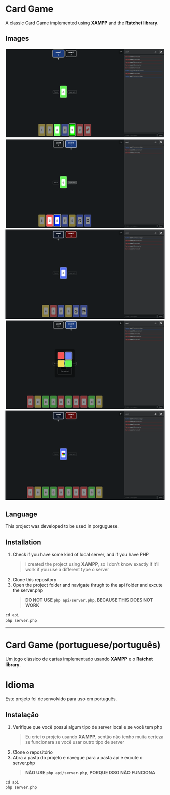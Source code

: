 # Card Game

A classic Card Game implemented using **XAMPP** and the **Ratchet library**.

## Images

![Image 1 of the game](https://raw.githubusercontent.com/GiovanniEliasDaRosa/Card-Game/main/readmeimg/image1.png)
![Image 2 of the game](https://raw.githubusercontent.com/GiovanniEliasDaRosa/Card-Game/main/readmeimg/image2.png)
![Image 3 of the game](https://raw.githubusercontent.com/GiovanniEliasDaRosa/Card-Game/main/readmeimg/image3.png)
![Image 4 of the game](https://raw.githubusercontent.com/GiovanniEliasDaRosa/Card-Game/main/readmeimg/image4.png)
![Image 5 of the game](https://raw.githubusercontent.com/GiovanniEliasDaRosa/Card-Game/main/readmeimg/image5.png)

## Language

This project was developed to be used in porguguese.

## Installation

1. Check if you have some kind of local server, and if you have PHP
   > I created the project using **XAMPP**, so I don't know exactly if it'll work if you use a different type o server
2. Clone this repository
3. Open the project folder and navigate thrugh to the api folder and excute the server.php
   > **DO NOT USE `php api/server.php`, BECAUSE THIS DOES NOT WORK**

```shell
cd api
php server.php
```

---

# Card Game (portuguese/português)

Um jogo clássico de cartas implementado usando **XAMPP** e o **Ratchet library**.

# Idioma

Este projeto foi desenvolvido para uso em português.

## Instalação

1. Verifique que você possui algum tipo de server local e se você tem php
   > Eu criei o projeto usando **XAMPP**, sentão não tenho muita certeza se funcionara se você usar outro tipo de server
2. Clone o repositório
3. Abra a pasta do projeto e navegue para a pasta api e excute o server.php
   > **NÃO USE `php api/server.php`, PORQUE ISSO NÃO FUNCIONA**

```shell
cd api
php server.php
```
